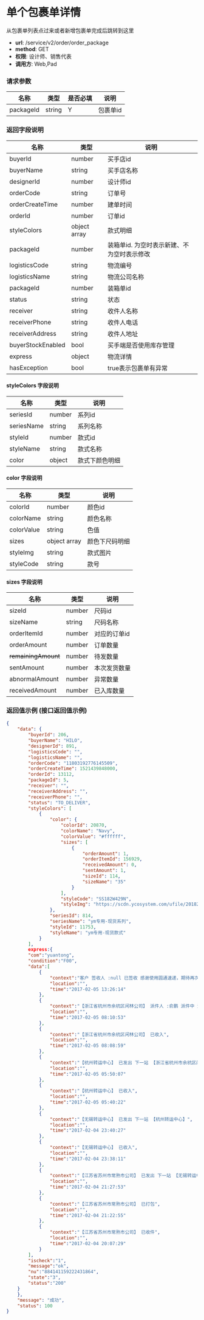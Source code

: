 单个包裹单详情
=======
从包裹单列表点过来或者新增包裹单完成后跳转到这里

- **url**: /service/v2/order/order_package
- **method**: GET
- **权限**: 设计师、销售代表
- **调用方**: Web,Pad

### 请求参数

|    名称   |  类型  | 是否必填 |   说明   |
|-----------|--------|----------|----------|
| packageId | string | Y        | 包裹单id |

### 返回字段说明

|        名称       |     类型     |                    说明                    |
|-------------------|--------------|--------------------------------------------|
| buyerId           | number       | 买手店id                                   |
| buyerName         | string       | 买手店名称                                 |
| designerId        | number       | 设计师id                                   |
| orderCode         | string       | 订单号                                     |
| orderCreateTime   | number       | 建单时间                                   |
| orderId           | number       | 订单id                                     |
| styleColors       | object array | 款式明细                                   |
| packageId         | number       | 装箱单id. 为空时表示新建、不为空时表示修改 |
| logisticsCode     | string       | 物流编号                                   |
| logisticsName     | string       | 物流公司名称                               |
| packageId         | number       | 装箱单id                                   |
| status            | string       | 状态                                       |
| receiver          | string       | 收件人名称                                 |
| receiverPhone     | string       | 收件人电话                                 |
| receiverAddress   | string       | 收件人地址                                 |
| buyerStockEnabled | bool         | 买手端是否使用库存管理                     |
| express           | object       | 物流详情                                   |
| hasException      | bool         | true表示包裹单有异常                       |

#### styleColors 字段说明

|    名称    |  类型  |      说明      |
|------------|--------|----------------|
| seriesId   | number | 系列id         |
| seriesName | string | 系列名称       |
| styleId    | number | 款式id         |
| styleName  | string | 款式名称       |
| color      | object | 款式下颜色明细 |

#### color 字段说明

|    名称    |     类型     |      说明      |
|------------|--------------|----------------|
| colorId    | number       | 颜色id         |
| colorName  | string       | 颜色名称       |
| colorValue | string       | 色值           |
| sizes      | object array | 颜色下尺码明细 |
| styleImg   | string       | 款式图片       |
| styleCode  | string       | 款号           |

#### sizes 字段说明

|         名称        |  类型  |     说明     |
|---------------------|--------|--------------|
| sizeId              | number | 尺码id       |
| sizeName            | string | 尺码名称     |
| orderItemId         | number | 对应的订单id |
| orderAmount         | number | 订单数量     |
| ~~remainingAmount~~ | number | 待发数量     |
| sentAmount          | number | 本次发货数量 |
| abnormalAmount      | number | 异常数量     |
| receivedAmount      | number | 已入库数量   |





### 返回值示例 (接口返回值示例)

```json
{
    "data": {
        "buyerId": 206,
        "buyerName": "HILO",
        "designerId": 891,
        "logisticsCode": "",
        "logisticsName": "",
        "orderCode": "11803192776145509",
        "orderCreateTime": 1521439848000,
        "orderId": 13112,
        "packageId": 5,
        "receiver": "",
        "receiverAddress": "",
        "receiverPhone": "",
        "status": "TO_DELIVER",
        "styleColors": [
            {
                "color": {
                    "colorId": 20870,
                    "colorName": "Navy",
                    "colorValue": "#ffffff",
                    "sizes": [
                        {
                            "orderAmount": 1,
                            "orderItemId": 156929,
                            "receivedAmount": 0,
                            "sentAmount": 1,
                            "sizeId": 114,
                            "sizeName": "35"
                        }
                    ],
                    "styleCode": "SS182W429N",
                    "styleImg": "https://scdn.ycosystem.com/ufile/2018226/609ea4c07d4147f5b16d195a8a1734a2"
                },
                "seriesId": 814,
                "seriesName": "ym专用-现货系列",
                "styleId": 11753,
                "styleName": "ym专用-现货款式"
            }
        ],
        express:{
        "com":"yuantong",
        "condition":"F00",
        "data":[
            {
                "context":"客户 签收人 :null 已签收 感谢使用圆通速递，期待再次为您服务",
                "location":"",
                "time":"2017-02-05 13:26:14"
            },
            {
                "context":"【浙江省杭州市余杭区闲林公司】 派件人 :俞鹏 派件中 派件员电话18067992495",
                "location":"",
                "time":"2017-02-05 08:10:53"
            },
            {
                "context":"【浙江省杭州市余杭区闲林公司】 已收入",
                "location":"",
                "time":"2017-02-05 08:08:59"
            },
            {
                "context":"【杭州转运中心】 已发出 下一站 【浙江省杭州市余杭区闲林公司】",
                "location":"",
                "time":"2017-02-05 05:50:07"
            },
            {
                "context":"【杭州转运中心】 已收入",
                "location":"",
                "time":"2017-02-05 05:40:22"
            },
            {
                "context":"【无锡转运中心】 已发出 下一站 【杭州转运中心】",
                "location":"",
                "time":"2017-02-04 23:40:27"
            },
            {
                "context":"【无锡转运中心】 已收入",
                "location":"",
                "time":"2017-02-04 23:38:11"
            },
            {
                "context":"【江苏省苏州市常熟市公司】 已发出 下一站 【无锡转运中心】",
                "location":"",
                "time":"2017-02-04 21:27:53"
            },
            {
                "context":"【江苏省苏州市常熟市公司】 已打包",
                "location":"",
                "time":"2017-02-04 21:22:55"
            },
            {
                "context":"【江苏省苏州市常熟市公司】 已收件",
                "location":"",
                "time":"2017-02-04 20:07:29"
            }
        ],
        "ischeck":"1",
        "message":"ok",
        "nu":"884141159222431864",
        "state":"3",
        "status":"200"
    }
    },
    "message": "成功",
    "status": 100
}
```